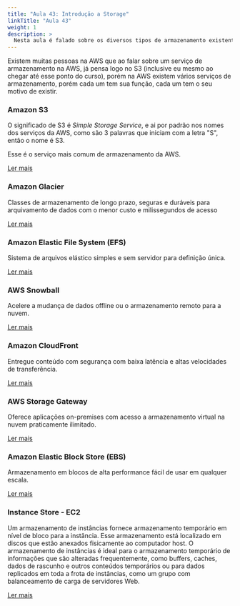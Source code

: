 ```yaml
---
title: "Aula 43: Introdução a Storage"
linkTitle: "Aula 43"
weight: 1
description: >
  Nesta aula é falado sobre os diversos tipos de armazenamento existentes na AWS
---
```


Existem muitas pessoas na AWS que ao falar sobre um serviço de armazenamento na AWS, já pensa logo no S3 (inclusive eu mesmo ao chegar até esse ponto do curso), porém na AWS existem vários serviços de armazenamento, porém cada um tem sua função, cada um tem o seu motivo de existir.

### **Amazon S3**

O significado de S3 é *Simple Storage Service*, e ai por padrão nos nomes dos serviços da AWS, como são 3 palavras que iniciam com a letra "S", então o nome é S3.

<div class="alert alert-dimmed">
  <p>Esse é o serviço mais comum de armazenamento da AWS.</p>
</div>

<a href="https://aws.amazon.com/pt/pm/serv-s3/" class="btn btn-labeled btn-secondary" target="_blank">
  <span class="btn-label">Ler mais</span>
  <i class="icon fas fa-external-link-alt"></i>
</a>

### **Amazon Glacier**

Classes de armazenamento de longo prazo, seguras e duráveis para arquivamento de dados com o menor custo e milissegundos de acesso

<a href="https://aws.amazon.com/pt/s3/storage-classes/glacier/" class="btn btn-labeled btn-secondary" target="_blank">
  <span class="btn-label">Ler mais</span>
  <i class="icon fas fa-external-link-alt"></i>
</a>

### **Amazon Elastic File System (EFS)**

Sistema de arquivos elástico simples e sem servidor para definição única.

<a href="https://aws.amazon.com/pt/efs/" class="btn btn-labeled btn-secondary" target="_blank">
  <span class="btn-label">Ler mais</span>
  <i class="icon fas fa-external-link-alt"></i>
</a>

### **AWS Snowball**

Acelere a mudança de dados offline ou o armazenamento remoto para a nuvem.

<a href="https://aws.amazon.com/pt/snowball/" class="btn btn-labeled btn-secondary" target="_blank">
  <span class="btn-label">Ler mais</span>
  <i class="icon fas fa-external-link-alt"></i>
</a>

### **Amazon CloudFront**

Entregue conteúdo com segurança com baixa latência e altas velocidades de transferência.

<a href="https://aws.amazon.com/pt/cloudfront/" class="btn btn-labeled btn-secondary" target="_blank">
  <span class="btn-label">Ler mais</span>
  <i class="icon fas fa-external-link-alt"></i>
</a>

### **AWS Storage Gateway**

Oferece aplicações on-premises com acesso a armazenamento virtual na nuvem praticamente ilimitado.

<a href="https://aws.amazon.com/pt/storagegateway/" class="btn btn-labeled btn-secondary" target="_blank">
  <span class="btn-label">Ler mais</span>
  <i class="icon fas fa-external-link-alt"></i>
</a>

### **Amazon Elastic Block Store (EBS)**

Armazenamento em blocos de alta performance fácil de usar em qualquer escala.

<a href="https://aws.amazon.com/pt/ebs/" class="btn btn-labeled btn-secondary" target="_blank">
  <span class="btn-label">Ler mais</span>
  <i class="icon fas fa-external-link-alt"></i>
</a>

### **Instance Store - EC2**

Um armazenamento de instâncias fornece armazenamento temporário em nível de bloco para a instância. Esse armazenamento está localizado em discos que estão anexados fisicamente ao computador host. O armazenamento de instâncias é ideal para o armazenamento temporário de informações que são alteradas frequentemente, como buffers, caches, dados de rascunho e outros conteúdos temporários ou para dados replicados em toda a frota de instâncias, como um grupo com balanceamento de carga de servidores Web.

<a href="https://docs.aws.amazon.com/pt_br/AWSEC2/latest/UserGuide/InstanceStorage.html" class="btn btn-labeled btn-secondary" target="_blank">
  <span class="btn-label">Ler mais</span>
  <i class="icon fas fa-external-link-alt"></i>
</a>
